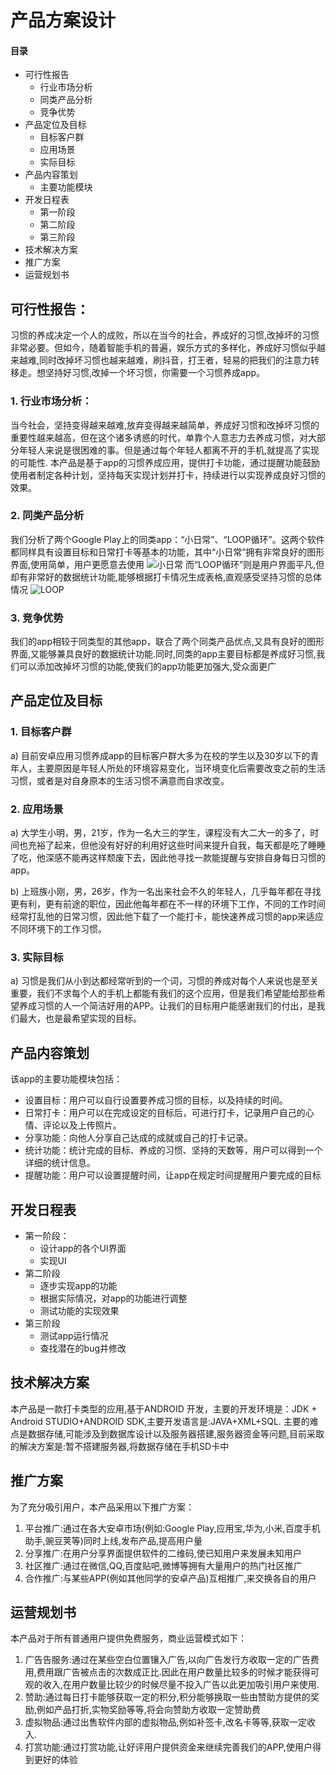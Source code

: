 # 产品方案设计

#### 目录
- 可行性报告
  - 行业市场分析
  - 同类产品分析
  - 竞争优势
- 产品定位及目标
  - 目标客户群
  - 应用场景
  - 实际目标
- 产品内容策划
  - 主要功能模块
- 开发日程表
  - 第一阶段
  - 第二阶段
  - 第三阶段
- 技术解决方案
- 推广方案
- 运营规划书
  
## 可行性报告：
 习惯的养成决定一个人的成败，所以在当今的社会，养成好的习惯,改掉坏的习惯非常必要。但如今，随着智能手机的普遍，娱乐方式的多样化，养成好习惯似乎越来越难,同时改掉坏习惯也越来越难，刷抖音，打王者，轻易的把我们的注意力转移走。想坚持好习惯,改掉一个坏习惯，你需要一个习惯养成app。
### 1. 行业市场分析：
当今社会，坚持变得越来越难,放弃变得越来越简单，养成好习惯和改掉坏习惯的重要性越来越高，但在这个诸多诱惑的时代，单靠个人意志力去养成习惯，对大部分年轻人来说是很困难的事。但是通过每个年轻人都离不开的手机,就提高了实现的可能性.
本产品是基于app的习惯养成应用，提供打卡功能，通过提醒功能鼓励使用者制定各种计划，坚持每天实现计划并打卡，持续进行以实现养成良好习惯的效果。
### 2. 同类产品分析
我们分析了两个Google Play上的同类app：“小日常”、“LOOP循环”。这两个软件都同样具有设置目标和日常打卡等基本的功能，其中“小日常”拥有非常良好的图形界面,使用简单，用户更愿意去使用
![小日常](https://github.com/android-app-development-course/-2018_4_Super/blob/lzy/picture/11.png)
而“LOOP循环”则是用户界面平凡,但却有非常好的数据统计功能,能够根据打卡情况生成表格,直观感受坚持习惯的总体情况
![LOOP](https://github.com/android-app-development-course/-2018_4_Super/blob/lzy/picture/12.png)
### 3. 竞争优势
我们的app相较于同类型的其他app，联合了两个同类产品优点,又具有良好的图形界面,又能够兼具良好的数据统计功能.同时,同类的app主要目标都是养成好习惯,我们可以添加改掉坏习惯的功能,使我们的app功能更加强大,受众面更广

## 产品定位及目标 ##
### 1.	目标客户群 ###
a)	目前安卓应用习惯养成app的目标客户群大多为在校的学生以及30岁以下的青年人，主要原因是年轻人所处的环境容易变化，当环境变化后需要改变之前的生活习惯，或者是对自身原本的生活习惯不满意而自求改变。
### 2.	应用场景
a)	大学生小明，男，21岁，作为一名大三的学生，课程没有大二大一的多了，时间也充裕了起来，但他没有好好的利用好这些时间来提升自我，每天都是吃了睡睡了吃，他深感不能再这样颓废下去，因此他寻找一款能提醒与安排自身每日习惯的app。

b)	上班族小刚，男，26岁，作为一名出来社会不久的年轻人，几乎每年都在寻找更有利，更有前途的职位，因此他每年都在不一样的环境下工作，不同的工作时间经常打乱他的日常习惯，因此他下载了一个能打卡，能快速养成习惯的app来适应不同环境下的工作习惯。
### 3.	实际目标
a)	习惯是我们从小到达都经常听到的一个词，习惯的养成对每个人来说也是至关重要，我们不求每个人的手机上都能有我们的这个应用，但是我们希望能给那些希望养成习惯的人一个简洁好用的APP。让我们的目标用户能感谢我们的付出，是我们最大，也是最希望实现的目标。


## 产品内容策划
 该app的主要功能模块包括：
* 设置目标：用户可以自行设置要养成习惯的目标，以及持续的时间。
* 日常打卡：用户可以在完成设定的目标后，可进行打卡，记录用户自己的心情、评论以及上传照片。
* 分享功能：向他人分享自己达成的成就或自己的打卡记录。
* 统计功能：统计完成的目标、养成的习惯、坚持的天数等，用户可以得到一个详细的统计信息。
* 提醒功能：用户可以设置提醒时间，让app在规定时间提醒用户要完成的目标


## 开发日程表
 - 第一阶段：
    - 设计app的各个UI界面
    - 实现UI
 - 第二阶段
   - 逐步实现app的功能
   - 根据实际情况，对app的功能进行调整
   - 测试功能的实现效果
 - 第三阶段
   - 测试app运行情况
   - 查找潜在的bug并修改

## 技术解决方案 ##
本产品是一款打卡类型的应用,基于ANDROID 开发，主要的开发环境是：JDK + Android STUDIO+ANDROID SDK,主要开发语言是:JAVA+XML+SQL.
主要的难点是数据存储,可能涉及到数据库设计以及服务器搭建,服务器资金等问题,目前采取的解决方案是:暂不搭建服务器,将数据存储在手机SD卡中
## 推广方案 ##
为了充分吸引用户，本产品采用以下推广方案：
1. 平台推广:通过在各大安卓市场(例如:Google Play,应用宝,华为,小米,百度手机助手,豌豆荚等)同时上线,发布产品,提高用户量
2. 分享推广:在用户分享界面提供软件的二维码,使已知用户来发展未知用户
3. 社区推广:通过在微信,QQ,百度贴吧,微博等拥有大量用户的热门社区推广
4. 合作推广:与某些APP(例如其他同学的安卓产品)互相推广,来交换各自的用户
## 运营规划书 ##
本产品对于所有普通用户提供免费服务，商业运营模式如下：
1. 广告告服务:通过在某些空白位置镶入广告,以向广告发行方收取一定的广告费用,费用跟广告被点击的次数成正比.因此在用户数量比较多的时候才能获得可观的收入,在用户数量比较少的时候尽量不投入广告以此更加吸引用户来使用.
2. 赞助:通过每日打卡能够获取一定的积分,积分能够换取一些由赞助方提供的奖励,例如产品打折,实物奖励等等,将会向赞助方收取一定赞助费
3. 虚拟物品:通过出售软件内部的虚拟物品,例如补签卡,改名卡等等,获取一定收入.
4. 打赏功能:通过打赏功能,让好评用户提供资金来继续完善我们的APP,使用户得到更好的体验
